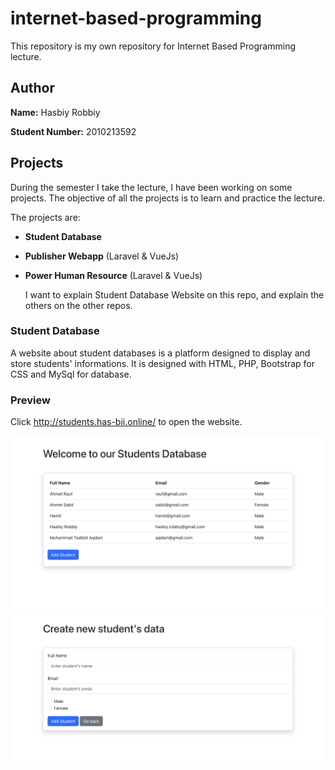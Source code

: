 # internet-based-programming
This repository is my own repository for Internet Based Programming lecture.

## Author
**Name:** Hasbiy Robbiy

**Student Number:** 2010213592

## Projects
During the semester I take the lecture, I have been working on some projects. The objective of all the projects is to learn and practice the lecture.

The projects are:
- **Student Database**
- **Publisher Webapp** (Laravel & VueJs)
- **Power Human Resource** (Laravel & VueJs)

  I want to explain Student Database Website on this repo, and explain the others on the other repos.
  
 ### Student Database
 A website about student databases is a platform designed to display and store students' informations.
 It is designed with HTML, PHP, Bootstrap for CSS and MySql for database.
 
 ### Preview
 
 Click http://students.has-bii.online/ to open the website.

![My Image](img/IMG_0173.jpeg)
![My Image](img/IMG_0174.jpeg)
